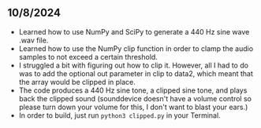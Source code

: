 ## 10/8/2024

- Learned how to use NumPy and SciPy to generate a 440 Hz sine wave .wav file.
- Learned how to use the NumPy clip function in order to clamp the audio samples to not exceed a certain threshold.
- I struggled a bit with figuring out how to clip it. However, all I had to do was to add the optional out parameter in clip to data2, which meant that the array would be clipped in place.
- The code produces a 440 Hz sine tone, a clipped sine tone, and plays back the clipped sound (sounddevice doesn't have a volume control so please turn down your volume for this, I don't want to blast your ears.)
- In order to build, just run `python3 clipped.py` in your Terminal.
